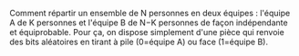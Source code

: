 Comment répartir un ensemble de N personnes en deux équipes : l'équipe A de K personnes et l'équipe B de N−K personnes de façon indépendante et équiprobable. 
Pour ça, on dispose simplement d'une pièce qui renvoie des bits aléatoires en tirant à pile (0=équipe A) ou face (1=équipe B).
